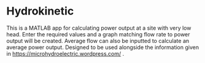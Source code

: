 # Hydrokinetic
This is a MATLAB app for calculating power output at a site with very low head.
Enter the required values and a graph matching flow rate to power output will be created. 
Average flow can also be inputted to calculate an average power output. Designed to be used alongside the information given in https://microhydroelectric.wordpress.com/ .
